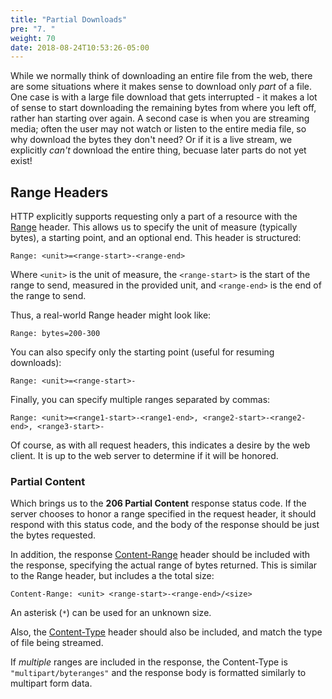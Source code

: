 ```yaml
---
title: "Partial Downloads"
pre: "7. "
weight: 70
date: 2018-08-24T10:53:26-05:00
---
```


While we normally think of downloading an entire file from the web, there are some situations where it makes sense to download only _part_ of a file.  One case is with a large file download that gets interrupted - it makes a lot of sense to start downloading the remaining bytes from where you left off, rather han starting over again. A second case is when you are streaming media; often the user may not watch or listen to the entire media file, so why download the bytes they don't need?  Or if it is a live stream, we explicitly _can't_ download the entire thing, becuase later parts do not yet exist!

## Range Headers

HTTP explicitly supports requesting only a part of a resource with the [Range](https://developer.mozilla.org/en-US/docs/Web/HTTP/Headers/Range) header.  This allows us to specify the unit of measure (typically bytes), a starting point, and an optional end.  This header is structured:

```
Range: <unit>=<range-start>-<range-end>
```

Where `<unit>` is the unit of measure, the `<range-start>` is the start of the range to send, measured in the provided unit, and `<range-end>` is the end of the range to send.  

Thus, a real-world Range header might look like:

```
Range: bytes=200-300
```

You can also specify only the starting point (useful for resuming downloads):

```
Range: <unit>=<range-start>-
```

Finally, you can specify multiple ranges separated by commas:

```
Range: <unit>=<range1-start>-<range1-end>, <range2-start>-<range2-end>, <range3-start>-
```

Of course, as with all request headers, this indicates a desire by the web client.  It is up to the web server to determine if it will be honored.

### Partial Content

Which brings us to the **206 Partial Content** response status code.  If the server chooses to honor a range specified in the request header, it should respond with this status code, and the body of the response should be just the bytes requested.

In addition, the response [Content-Range](https://developer.mozilla.org/en-US/docs/Web/HTTP/Headers/Content-Range) header should be included with the response, specifying the actual range of bytes returned.  This is similar to the Range header, but includes a the total size:

```
Content-Range: <unit> <range-start>-<range-end>/<size>
```
An asterisk (`*`) can be used for an unknown size.

Also, the [Content-Type]() header should also be included, and match the type of file being streamed.

If _multiple_ ranges are included in the response, the Content-Type is `"multipart/byteranges"` and the response body is formatted similarly to multipart form data.